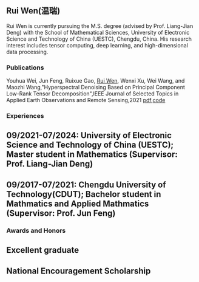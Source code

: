 ## Rui Wen(温瑞)

Rui Wen is currently pursuing the M.S. degree (advised by Prof. Liang-Jian Deng) with the School of Mathematical Sciences, University of Electronic Science and Technology of China (UESTC), Chengdu, China. His research interest includes tensor computing, deep learning, and high-dimensional data processing.

### Publications
Youhua Wei, Jun Feng, Ruixue Gao, [Rui Wen](https://rui-wen0215.github.io/), Wenxi Xu, Wei Wang, and Maozhi Wang,"Hyperspectral Denoising Based on Principal Component Low-Rank Tensor Decomposition",IEEE Journal of Selected Topics in Applied Earth Observations and Remote Sensing,2021
[pdf](https://github.com/Rui-Wen0215/Rui-Wen0215.github.io),[code](https://github.com/Rui-Wen0215/Rui-Wen0215.github.io)

### Experiences
## 09/2021-07/2024: University of Electronic Science and Technology of China (UESTC); Master student in Mathematics (Supervisor: Prof. Liang-Jian Deng)

## 09/2017-07/2021: Chengdu University of Technology(CDUT); Bachelor student in Mathmatics and Applied Mathmatics (Supervisor: Prof. Jun Feng)

### Awards and Honors
## Excellent graduate
## National Encouragement Scholarship
